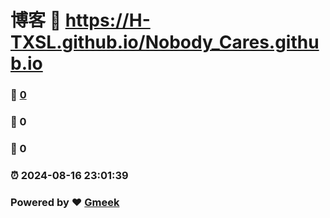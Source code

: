 # 博客 :link: https://H-TXSL.github.io/Nobody_Cares.github.io 
### :page_facing_up: [0](https://H-TXSL.github.io/Nobody_Cares.github.io/tag.html) 
### :speech_balloon: 0 
### :hibiscus: 0 
### :alarm_clock: 2024-08-16 23:01:39 
### Powered by :heart: [Gmeek](https://github.com/Meekdai/Gmeek)
